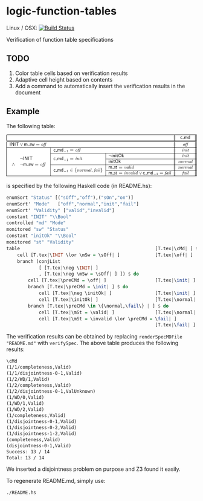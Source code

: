 
# logic-function-tables
Linux / OSX: 
[![Build Status](https://travis-ci.org/unitb/logic-function-tables.svg?branch=master)](https://travis-ci.org/unitb/logic-function-tables)


Verification of function table specifications

## TODO
 1. Color table cells based on verification results
 2. Adaptive cell height based on contents
 3. Add a command to automatically insert the verification results in the document


## Example
The following table:



![alt text](table13.png)



is specified by the following Haskell code (in README.hs):

```haskell
enumSort "Status" [("sOff","off"),("sOn","on")]
enumSort' "Mode"   ["off","normal","init","fail"]
enumSort' "Validity" ["valid","invalid"]
constant "INIT" "\\Bool"
controlled "md" "Mode"
monitored "sw" "Status"
constant "initOk" "\\Bool"
monitored "st" "Validity"
table                                                  [T.tex|\cMd| ] $ do
    cell [T.tex|\INIT \lor \mSw = \sOff| ]             [T.tex|\off| ] 
    branch (conjList 
            [ [T.tex|\neg \INIT| ]
            , [T.tex|\neg \mSw = \sOff| ] ]) $ do
        cell [T.tex|\preCMd = \off| ]                  [T.tex|\init| ]
        branch [T.tex|\preCMd = \init| ] $ do
            cell [T.tex|\neg \initOk| ]                [T.tex|\init| ]
            cell [T.tex|\initOk| ]                     [T.tex|\normal| ]
        branch [T.tex|\preCMd \in \{\normal,\fail\} | ] $ do
            cell [T.tex|\mSt = \valid| ]               [T.tex|\normal| ]
            cell [T.tex|\mSt = \invalid \lor \preCMd = \fail| ]             
                                                       [T.tex|\fail| ] 
```

The verification results can be obtained by replacing
`renderSpecMDFile "README.md"` with `verifySpec`. The above table
produces the following results:

```
\cMd
(1/1/completeness,Valid)
(1/1/disjointness-0-1,Valid)
(1/2/WD/1,Valid)
(1/2/completeness,Valid)
(1/2/disjointness-0-1,ValUnknown)
(1/WD/0,Valid)
(1/WD/1,Valid)
(1/WD/2,Valid)
(1/completeness,Valid)
(1/disjointness-0-1,Valid)
(1/disjointness-0-2,Valid)
(1/disjointness-1-2,Valid)
(completeness,Valid)
(disjointness-0-1,Valid)
Success: 13 / 14 
Total: 13 / 14  
```

We inserted a disjointness problem on purpose and Z3 found it
easily.

To regenerate README.md, simply use:

```
./README.hs 
```
